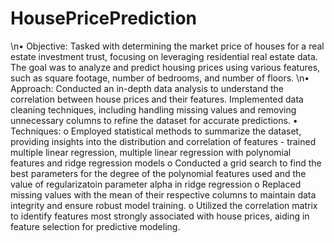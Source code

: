 # HousePricePrediction
\n•	Objective: Tasked with determining the market price of houses for a real estate investment trust, focusing on leveraging residential real estate data. The goal was to analyze and predict housing prices using various features, such as square footage, number of bedrooms, and number of floors.
\n•	Approach: Conducted an in-depth data analysis to understand the correlation between house prices and their features. Implemented data cleaning techniques, including handling missing values and removing unnecessary columns to refine the dataset for accurate predictions.
•	Techniques:
o	Employed statistical methods to summarize the dataset, providing insights into the distribution and correlation of features - trained multiple linear regression, multiple linear regression with polynomial features and ridge regression models
o	Conducted a grid search to find the best parameters for the degree of the polynomial features used and the value of regularizatoin parameter alpha in ridge regression
o	Replaced missing values with the mean of their respective columns to maintain data integrity and ensure robust model training.
o	Utilized the correlation matrix to identify features most strongly associated with house prices, aiding in feature selection for predictive modeling.
